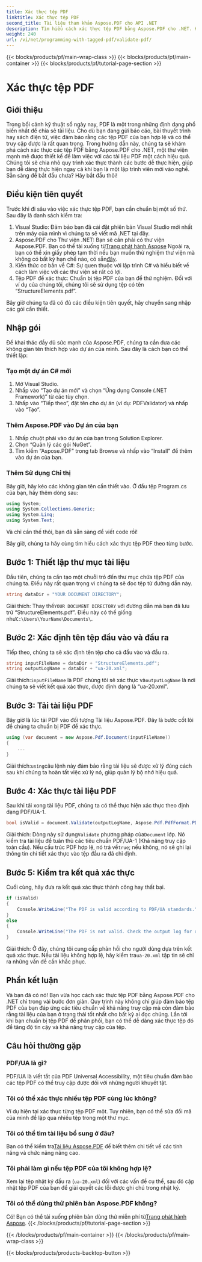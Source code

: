 ```yaml
---
title: Xác thực tệp PDF
linktitle: Xác thực tệp PDF
second_title: Tài liệu tham khảo Aspose.PDF cho API .NET
description: Tìm hiểu cách xác thực tệp PDF bằng Aspose.PDF cho .NET. Kiểm tra xem tệp có tuân thủ các tiêu chuẩn hay không và tạo báo cáo xác thực.
weight: 240
url: /vi/net/programming-with-tagged-pdf/validate-pdf/
---
```


{{< blocks/products/pf/main-wrap-class >}}
{{< blocks/products/pf/main-container >}}
{{< blocks/products/pf/tutorial-page-section >}}

# Xác thực tệp PDF

## Giới thiệu

Trong bối cảnh kỹ thuật số ngày nay, PDF là một trong những định dạng phổ biến nhất để chia sẻ tài liệu. Cho dù bạn đang gửi báo cáo, bài thuyết trình hay sách điện tử, việc đảm bảo rằng các tệp PDF của bạn hợp lệ và có thể truy cập được là rất quan trọng. Trong hướng dẫn này, chúng ta sẽ khám phá cách xác thực các tệp PDF bằng Aspose.PDF cho .NET, một thư viện mạnh mẽ được thiết kế để làm việc với các tài liệu PDF một cách hiệu quả. Chúng tôi sẽ chia nhỏ quy trình xác thực thành các bước dễ thực hiện, giúp bạn dễ dàng thực hiện ngay cả khi bạn là một lập trình viên mới vào nghề. Sẵn sàng để bắt đầu chưa? Hãy bắt đầu thôi!

## Điều kiện tiên quyết

Trước khi đi sâu vào việc xác thực tệp PDF, bạn cần chuẩn bị một số thứ. Sau đây là danh sách kiểm tra:

1. Visual Studio: Đảm bảo bạn đã cài đặt phiên bản Visual Studio mới nhất trên máy của mình vì chúng ta sẽ viết mã .NET tại đây.
2.  Aspose.PDF cho Thư viện .NET: Bạn sẽ cần phải có thư viện Aspose.PDF. Bạn có thể tải xuống từ[Trang phát hành Aspose](https://releases.aspose.com/pdf/net/) Ngoài ra, bạn có thể xin giấy phép tạm thời nếu bạn muốn thử nghiệm thư viện mà không có bất kỳ hạn chế nào, có sẵn[đây](https://purchase.aspose.com/temporary-license/).
3. Kiến thức cơ bản về C#: Sự quen thuộc với lập trình C# và hiểu biết về cách làm việc với các thư viện sẽ rất có lợi.
4. Tệp PDF để xác thực: Chuẩn bị tệp PDF của bạn để thử nghiệm. Đối với ví dụ của chúng tôi, chúng tôi sẽ sử dụng tệp có tên “StructureElements.pdf”.

Bây giờ chúng ta đã có đủ các điều kiện tiên quyết, hãy chuyển sang nhập các gói cần thiết.

## Nhập gói

Để khai thác đầy đủ sức mạnh của Aspose.PDF, chúng ta cần đưa các không gian tên thích hợp vào dự án của mình. Sau đây là cách bạn có thể thiết lập:

### Tạo một dự án C# mới

1. Mở Visual Studio.
2. Nhấp vào “Tạo dự án mới” và chọn “Ứng dụng Console (.NET Framework)” từ các tùy chọn.
3. Nhấp vào “Tiếp theo”, đặt tên cho dự án (ví dụ: PDFValidator) và nhấp vào “Tạo”.

### Thêm Aspose.PDF vào Dự án của bạn

1. Nhấp chuột phải vào dự án của bạn trong Solution Explorer.
2. Chọn “Quản lý các gói NuGet”.
3. Tìm kiếm “Aspose.PDF” trong tab Browse và nhấp vào “Install” để thêm vào dự án của bạn.

### Thêm Sử dụng Chỉ thị

Bây giờ, hãy kéo các không gian tên cần thiết vào. Ở đầu tệp Program.cs của bạn, hãy thêm dòng sau:

```csharp
using System;
using System.Collections.Generic;
using System.Linq;
using System.Text;
```

Và chỉ cần thế thôi, bạn đã sẵn sàng để viết code rồi!

Bây giờ, chúng ta hãy cùng tìm hiểu cách xác thực tệp PDF theo từng bước.

## Bước 1: Thiết lập thư mục tài liệu

Đầu tiên, chúng ta cần tạo một chuỗi trỏ đến thư mục chứa tệp PDF của chúng ta. Điều này rất quan trọng vì chúng ta sẽ đọc tệp từ đường dẫn này.

```csharp
string dataDir = "YOUR DOCUMENT DIRECTORY";
```

 Giải thích: Thay thế`YOUR DOCUMENT DIRECTORY` với đường dẫn mà bạn đã lưu trữ “StructureElements.pdf”. Điều này có thể giống như`C:\Users\YourName\Documents\`.

## Bước 2: Xác định tên tệp đầu vào và đầu ra

Tiếp theo, chúng ta sẽ xác định tên tệp cho cả đầu vào và đầu ra. 

```csharp
string inputFileName = dataDir + "StructureElements.pdf";
string outputLogName = dataDir + "ua-20.xml";
```

 Giải thích:`inputFileName` là PDF chúng tôi sẽ xác thực và`outputLogName` là nơi chúng ta sẽ viết kết quả xác thực, được định dạng là “ua-20.xml”.

## Bước 3: Tải tài liệu PDF

Bây giờ là lúc tải PDF vào đối tượng Tài liệu Aspose.PDF. Đây là bước cốt lõi để chúng ta chuẩn bị PDF để xác thực.

```csharp
using (var document = new Aspose.Pdf.Document(inputFileName))
{
    ...
}
```

 Giải thích:`using`câu lệnh này đảm bảo rằng tài liệu sẽ được xử lý đúng cách sau khi chúng ta hoàn tất việc xử lý nó, giúp quản lý bộ nhớ hiệu quả.

## Bước 4: Xác thực tài liệu PDF

Sau khi tải xong tài liệu PDF, chúng ta có thể thực hiện xác thực theo định dạng PDF/UA-1. 

```csharp
bool isValid = document.Validate(outputLogName, Aspose.Pdf.PdfFormat.PDF_UA_1);
```

 Giải thích: Dòng này sử dụng`Validate` phương pháp của`Document` lớp. Nó kiểm tra tài liệu để tuân thủ các tiêu chuẩn PDF/UA-1 (Khả năng truy cập toàn cầu). Nếu cấu trúc PDF hợp lệ, nó trả về`true`; nếu không, nó sẽ ghi lại thông tin chi tiết xác thực vào tệp đầu ra đã chỉ định.

## Bước 5: Kiểm tra kết quả xác thực

Cuối cùng, hãy đưa ra kết quả xác thực thành công hay thất bại.

```csharp
if (isValid)
{
    Console.WriteLine("The PDF is valid according to PDF/UA standards.");
}
else
{
    Console.WriteLine("The PDF is not valid. Check the output log for details.");
}
```

 Giải thích: Ở đây, chúng tôi cung cấp phản hồi cho người dùng dựa trên kết quả xác thực. Nếu tài liệu không hợp lệ, hãy kiểm tra`ua-20.xml` tập tin sẽ chỉ ra những vấn đề cần khắc phục.

## Phần kết luận

Và bạn đã có nó! Bạn vừa học cách xác thực tệp PDF bằng Aspose.PDF cho .NET chỉ trong vài bước đơn giản. Quy trình này không chỉ giúp đảm bảo tệp PDF của bạn đáp ứng các tiêu chuẩn về khả năng truy cập mà còn đảm bảo rằng tài liệu của bạn ở trạng thái tốt nhất cho bất kỳ ai đọc chúng. Lần tới khi bạn chuẩn bị tệp PDF để phân phối, bạn có thể dễ dàng xác thực tệp đó để tăng độ tin cậy và khả năng truy cập của tệp.

## Câu hỏi thường gặp

### PDF/UA là gì?  
PDF/UA là viết tắt của PDF Universal Accessibility, một tiêu chuẩn đảm bảo các tệp PDF có thể truy cập được đối với những người khuyết tật.

### Tôi có thể xác thực nhiều tệp PDF cùng lúc không?  
Ví dụ hiện tại xác thực từng tệp PDF một. Tuy nhiên, bạn có thể sửa đổi mã của mình để lặp qua nhiều tệp trong một thư mục.

### Tôi có thể tìm tài liệu bổ sung ở đâu?  
 Bạn có thể kiểm tra[Tài liệu Aspose.PDF](https://reference.aspose.com/pdf/net/) để biết thêm chi tiết về các tính năng và chức năng nâng cao.

### Tôi phải làm gì nếu tệp PDF của tôi không hợp lệ?  
Xem lại tệp nhật ký đầu ra (`ua-20.xml`) đối với các vấn đề cụ thể, sau đó cập nhật tệp PDF của bạn để giải quyết các lỗi được ghi chú trong nhật ký.

### Tôi có thể dùng thử phiên bản Aspose.PDF không?  
 Có! Bạn có thể tải xuống phiên bản dùng thử miễn phí từ[Trang phát hành Aspose](https://releases.aspose.com/).
{{< /blocks/products/pf/tutorial-page-section >}}

{{< /blocks/products/pf/main-container >}}
{{< /blocks/products/pf/main-wrap-class >}}

{{< blocks/products/products-backtop-button >}}

